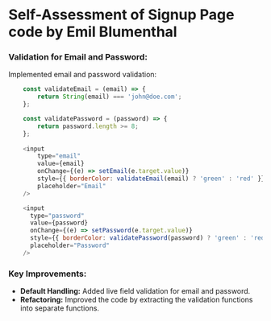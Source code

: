 # Self-Assessment of Signup Page code by Emil Blumenthal

### Validation for Email and Password:

Implemented email and password validation:

```javascript
    const validateEmail = (email) => {
        return String(email) === 'john@doe.com';
    };

    const validatePassword = (password) => {
        return password.length >= 8;
    };
    
    <input
        type="email"
        value={email}
        onChange={(e) => setEmail(e.target.value)}
        style={{ borderColor: validateEmail(email) ? 'green' : 'red' }}
        placeholder="Email"
    />

    <input
      type="password"
      value={password}
      onChange={(e) => setPassword(e.target.value)}
      style={{ borderColor: validatePassword(password) ? 'green' : 'red' }}
      placeholder="Password"
    />
```


### Key Improvements:
- **Default Handling:** Added live field validation for email and password.
- **Refactoring:** Improved the code by extracting the validation functions into separate functions.